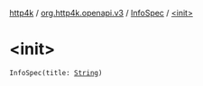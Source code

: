 [http4k](../../index.md) / [org.http4k.openapi.v3](../index.md) / [InfoSpec](index.md) / [&lt;init&gt;](./-init-.md)

# &lt;init&gt;

`InfoSpec(title: `[`String`](https://kotlinlang.org/api/latest/jvm/stdlib/kotlin/-string/index.html)`)`